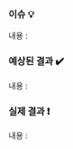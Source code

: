 <!-- 
    이 내용은 주석 처리 되어 삭제하실 필요가 없습니다.

    1. 레이블 설정
        오른쪽 "레이블⚙️" 을 눌러 해당 이슈가
        어떤 것인지 분류해주세요.
    
    2. 이 외에 설정할 것은 없으며 아래 내용을
       상세히 기입해주세요.
-->
### **이슈** 💡 

내용 : 

### **예상된 결과** ✔️ 

내용 : 

### **실제 결과** ❗

내용 : 